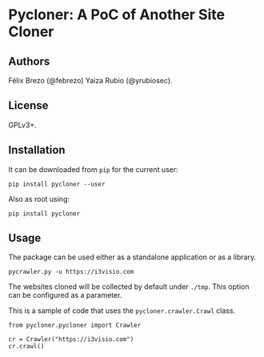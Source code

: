 Pycloner: A PoC of Another Site Cloner
======================================


Authors
--------

Félix Brezo (@febrezo)
Yaiza Rubio (@yrubiosec).

License
-------

GPLv3+.

Installation
------------

It can be downloaded from `pip` for the current user:
```
pip install pycloner --user
```

Also as root using:
```
pip install pycloner
```

Usage
-----

The package can be used either as a standalone application or as a library.

```
pycrawler.py -u https://i3visio.com
```
The websites cloned will be collected by default under `./tmp`. This option can be configured as a parameter.


This is a sample of code that uses the `pycloner.crawler.Crawl` class.
```
from pycloner.pycloner import Crawler

cr = Crawler("https://i3visio.com")
cr.crawl()
```
